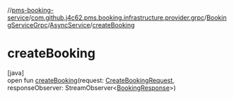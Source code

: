 //[pms-booking-service](../../../../index.md)/[com.github.j4c62.pms.booking.infrastructure.provider.grpc](../../index.md)/[BookingServiceGrpc](../index.md)/[AsyncService](index.md)/[createBooking](create-booking.md)

# createBooking

[java]\
open fun [createBooking](create-booking.md)(request: [CreateBookingRequest](../../-create-booking-request/index.md), responseObserver: StreamObserver&lt;[BookingResponse](../../-booking-response/index.md)&gt;)